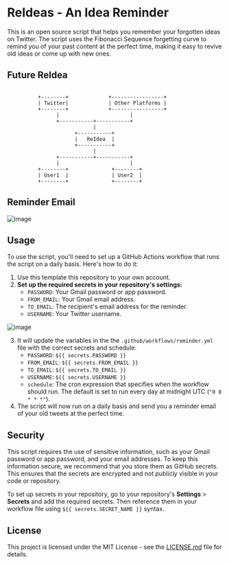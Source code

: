 # ReIdeas - An Idea Reminder

This is an open source script that helps you remember your forgotten ideas on Twitter. The script uses the Fibonacci Sequence forgetting curve to remind you of your past content at the perfect time, making it easy to revive old ideas or come up with new ones.


## Future ReIdea
```

          +--------+             +-----------------+
          | Twitter|             | Other Platforms |
          +--------+             +-----------------+
                |                       |
                +-----------+-----------+
                            |
                      +-----------+
                      |   ReIdea  |
                      +-----------+
                            |
                +-----------+-----------+
                |                       |
          +--------+              +--------+
          | User1  |              | User2  |
          +--------+              +--------+
```

## Reminder Email

![image](https://user-images.githubusercontent.com/25631641/227734357-fc03fec3-021b-4529-ab9f-483fa9a62638.png)


## Usage

To use the script, you'll need to set up a GitHub Actions workflow that runs the script on a daily basis. Here's how to do it:

1. Use this template this repository to your own account.
2. **Set up the required secrets in your repository's settings:**
   - `PASSWORD`: Your Gmail password or app password.
   - `FROM_EMAIL`: Your Gmail email address.
   - `TO_EMAIL`: The recipient's email address for the reminder.
   - `USERNAME`: Your Twitter username.

![image](https://user-images.githubusercontent.com/25631641/227734091-dc774ec3-1b8b-42f8-aa40-2739592b9823.png)

3. It will update the variables in the the `.github/workflows/reminder.yml` file with the correct secrets and schedule:
   - `PASSWORD`: `${{ secrets.PASSWORD }}`
   - `FROM_EMAIL`: `${{ secrets.FROM_EMAIL }}`
   - `TO_EMAIL`: `${{ secrets.TO_EMAIL }}`
   - `USERNAME`: `${{ secrets.USERNAME }}`
   - `schedule`: The cron expression that specifies when the workflow should run. The default is set to run every day at midnight UTC (`"0 0 * * *"`).
4. The script will now run on a daily basis and send you a reminder email of your old tweets at the perfect time.

## Security

This script requires the use of sensitive information, such as your Gmail password or app password, and your email addresses. To keep this information secure, we recommend that you store them as GitHub secrets. This ensures that the secrets are encrypted and not publicly visible in your code or repository.

To set up secrets in your repository, go to your repository's **Settings** > **Secrets** and add the required secrets. Then reference them in your workflow file using `${{ secrets.SECRET_NAME }}` syntax.


## License

This project is licensed under the MIT License - see the [LICENSE.md](LICENSE.md) file for details.
